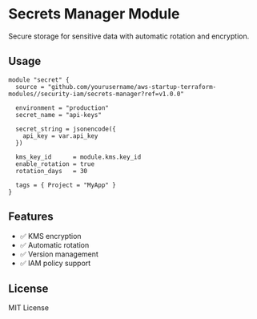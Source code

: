 # Secrets Manager Module

Secure storage for sensitive data with automatic rotation and encryption.

## Usage

```hcl
module "secret" {
  source = "github.com/yourusername/aws-startup-terraform-modules//security-iam/secrets-manager?ref=v1.0.0"

  environment = "production"
  secret_name = "api-keys"

  secret_string = jsonencode({
    api_key = var.api_key
  })

  kms_key_id      = module.kms.key_id
  enable_rotation = true
  rotation_days   = 30

  tags = { Project = "MyApp" }
}
```

## Features

- ✅ KMS encryption
- ✅ Automatic rotation
- ✅ Version management
- ✅ IAM policy support

## License

MIT License


